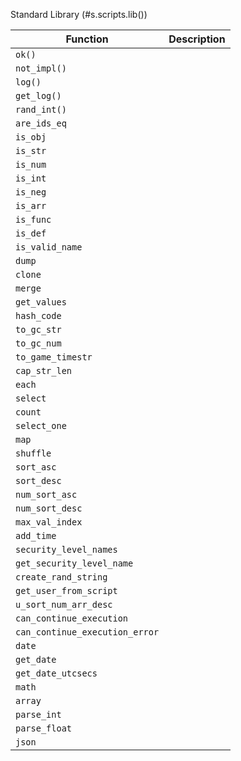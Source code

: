 
Standard Library (#s.scripts.lib())

| Function | Description |
| --- | --- |
| `ok()` | |
| `not_impl()` | |
| `log()` | |
| `get_log()` | |
| `rand_int()` | |
| `are_ids_eq` | |
| `is_obj` | |
| `is_str` | |
| `is_num` | |
| `is_int` | |
| `is_neg` | |
| `is_arr` | |
| `is_func` | |
| `is_def` | |
| `is_valid_name` | |
| `dump` | |
| `clone` | |
| `merge` | |
| `get_values` | |
| `hash_code` | |
| `to_gc_str` | |
| `to_gc_num` | |
| `to_game_timestr` | |
| `cap_str_len` | |
| `each` | |
| `select` | |
| `count` | |
| `select_one` | |
| `map` | |
| `shuffle` | |
| `sort_asc` | |
| `sort_desc` | |
| `num_sort_asc` | |
| `num_sort_desc` | |
| `max_val_index` | |
| `add_time` | |
| `security_level_names` | |
| `get_security_level_name` | |
| `create_rand_string` | |
| `get_user_from_script` | |
| `u_sort_num_arr_desc` | |
| `can_continue_execution` | |
| `can_continue_execution_error` | |
| `date` | |
| `get_date` | |
| `get_date_utcsecs` | |
| `math` | |
| `array` | |
| `parse_int` | |
| `parse_float` | |
| `json` | |
